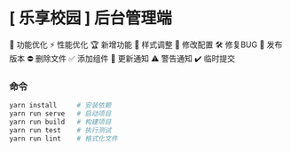 # [ 乐享校园 ] 后台管理端


🚀 功能优化 ⚡️ 性能优化 🏆 新增功能 🎨 样式调整 🔧 修改配置 🛠️ 修复BUG
🎉 发布版本 ⛔️ 删除文件 ✅ 添加组件 🔔 更新通知 ⚠️ 警告通知 ✔️ 临时提交


### 命令
```bash
yarn install     # 安装依赖
yarn run serve   # 启动项目
yarn run build   # 构建项目
yarn run test    # 执行测试
yarn run lint    # 格式化文件
```
